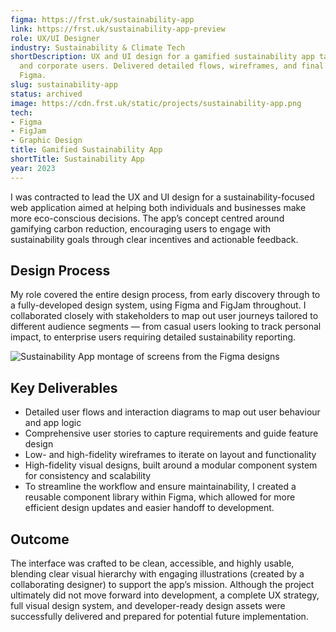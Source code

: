 ```yaml
---
figma: https://frst.uk/sustainability-app
link: https://frst.uk/sustainability-app-preview
role: UX/UI Designer
industry: Sustainability & Climate Tech
shortDescription: UX and UI design for a gamified sustainability app targeting individuals
  and corporate users. Delivered detailed flows, wireframes, and final designs in
  Figma.
slug: sustainability-app
status: archived
image: https://cdn.frst.uk/static/projects/sustainability-app.png
tech:
- Figma
- FigJam
- Graphic Design
title: Gamified Sustainability App
shortTitle: Sustainability App
year: 2023
---
```


I was contracted to lead the UX and UI design for a sustainability-focused web application aimed at helping both individuals and businesses make more eco-conscious decisions. The app’s concept centred around gamifying carbon reduction, encouraging users to engage with sustainability goals through clear incentives and actionable feedback.

## Design Process
My role covered the entire design process, from early discovery through to a fully-developed design system, using Figma and FigJam throughout. I collaborated closely with stakeholders to map out user journeys tailored to different audience segments — from casual users looking to track personal impact, to enterprise users requiring detailed sustainability reporting.

![Sustainability App montage of screens from the Figma designs](https://cdn.frst.uk/static/projects/sustainability-app-montage.png)

## Key Deliverables

- Detailed user flows and interaction diagrams to map out user behaviour and app logic
- Comprehensive user stories to capture requirements and guide feature design
- Low- and high-fidelity wireframes to iterate on layout and functionality
- High-fidelity visual designs, built around a modular component system for consistency and scalability
- To streamline the workflow and ensure maintainability, I created a reusable component library within Figma, which allowed for more efficient design updates and easier handoff to development.

## Outcome
The interface was crafted to be clean, accessible, and highly usable, blending clear visual hierarchy with engaging illustrations (created by a collaborating designer) to support the app’s mission. Although the project ultimately did not move forward into development, a complete UX strategy, full visual design system, and developer-ready design assets were successfully delivered and prepared for potential future implementation.
